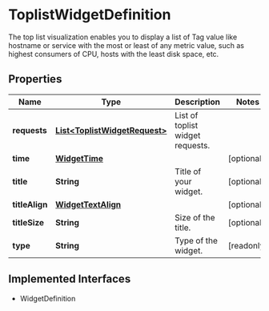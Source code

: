 

# ToplistWidgetDefinition

The top list visualization enables you to display a list of Tag value like hostname or service with the most or least of any metric value, such as highest consumers of CPU, hosts with the least disk space, etc.
## Properties

Name | Type | Description | Notes
------------ | ------------- | ------------- | -------------
**requests** | [**List&lt;ToplistWidgetRequest&gt;**](ToplistWidgetRequest.md) | List of toplist widget requests. | 
**time** | [**WidgetTime**](WidgetTime.md) |  |  [optional]
**title** | **String** | Title of your widget. |  [optional]
**titleAlign** | [**WidgetTextAlign**](WidgetTextAlign.md) |  |  [optional]
**titleSize** | **String** | Size of the title. |  [optional]
**type** | **String** | Type of the widget. |  [readonly]


## Implemented Interfaces

* WidgetDefinition


